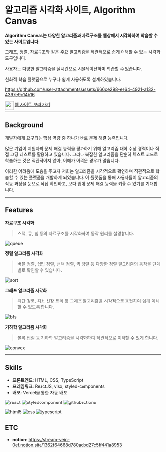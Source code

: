 # 알고리즘 시각화 사이트, Algorithm Canvas

**Algorithm Canvas는 다양한 알고리즘과 자료구조를 웹상에서 시각화하여 학습할 수 있는 사이트입니다.**
  
그래프, 정렬, 자료구조와 같은 주요 알고리즘을 직관적으로 쉽게 이해할 수 있는 시각화 도구입니다.

사용자는 다양한 알고리즘을 실시간으로 시뮬레이션하며 학습할 수 있습니다. 

친화적 학습 플랫폼으로 누구나 쉽게 사용하도록 설계하였습니다.

https://github.com/user-attachments/assets/666ce298-ee64-4921-a132-4397e9c14b16

<img src="https://algorithmcanvas.com/images/favicon.svg" style="width: 28px; height: 28px;" align='left' />
<a href="https://algorithmcanvas.com" target="_blank">웹 사이트 보러 가기</a>

---

## Background
개발자에게 요구되는 핵심 역량 중 하나가 바로 문제 해결 능력입니다.

많은 기업이 지원자의 문제 해결 능력을 평가하기 위해 알고리즘 대회 수상 경력이나 직접 코딩 테스트를 활용하고 있습니다. 
그러나 복잡한 알고리즘을 단순히 텍스트 코드로 학습하는 것은 직관적이지 않아, 이해가 어려운 경우가 많습니다.

이러한 어려움에 도움을 주고자 저희는 알고리즘을 시각적으로 확인하며 직관적으로 학습할 수 있는 플랫폼을 개발하게 되었습니다. 
이 플랫폼을 통해 사용자들이 알고리즘의 작동 과정을 눈으로 직접 확인하고, 보다 쉽게 문제 해결 능력을 키울 수 있기를 기대합니다.

---

## Features 
**자료구조 시각화**
>스택, 큐, 힙 등의 자료구조를 시각화하여 동작 원리를 설명합니다.

![queue](https://github.com/user-attachments/assets/16e75d5d-65c0-4563-8614-6d666e006216)

**정렬 알고리즘 시각화**
>버블 정렬, 삽입 정렬, 선택 정렬, 퀵 정렬 등 다양한 정렬 알고리즘의 동작을 단계별로 확인할 수 있습니다.

![sort](https://github.com/user-attachments/assets/82db68d0-ebe4-4112-bb08-a6dc9c647cb6)

**그래프 알고리즘 시각화**
>최단 경로, 최소 신장 트리 등 그래프 알고리즘을 시각적으로 표현하여 쉽게 이해할 수 있도록 합니다.

![bfs](https://github.com/user-attachments/assets/ac8e3f10-f7f8-4c05-b37a-d7ec34cbacf4)

**기하학 알고리즘 시각화**
>볼록 껍질 등 기하학 알고리즘을 시각화하여 직관적으로 이해할 수 있게 합니다.

![convex](https://github.com/user-attachments/assets/786f47d3-a1c7-4ce3-a622-1a8b5897a0d9)

---

## Skills
- **프론트엔드**: HTML, CSS, TypeScript
- **프레임워크**: ReactJS, visx, styled-components
- **배포**: Vercel을 통한 자동 배포

![react](https://img.shields.io/badge/React-20232A?style=for-the-badge&logo=react&logoColor=61DAFB)
![styledcomponent](https://img.shields.io/badge/styled--components-DB7093?style=for-the-badge&logo=styled-components&logoColor=white)
![githubactions](https://img.shields.io/badge/GitHub_Actions-2088FF?style=for-the-badge&logo=github-actions&logoColor=white)

![html5](https://img.shields.io/badge/HTML5-E34F26?style=for-the-badge&logo=html5&logoColor=white)
![css](https://img.shields.io/badge/CSS-239120?&style=for-the-badge&logo=css3&logoColor=white)
![typescript](https://img.shields.io/badge/TypeScript-007ACC?style=for-the-badge&logo=typescript&logoColor=white)

## ETC
- **notion**: https://stream-vein-0ef.notion.site/1362f64668d780adbd27c5ff441a8953
